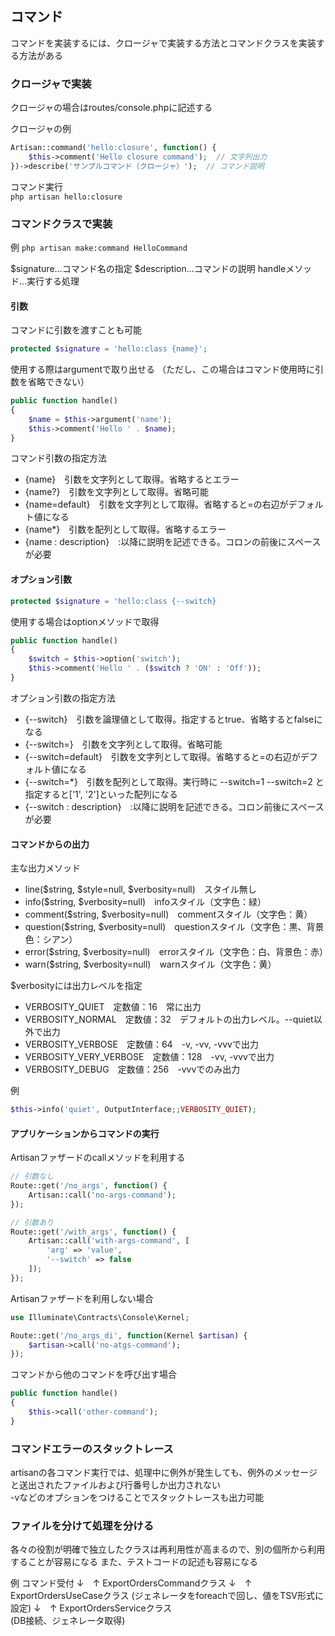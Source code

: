 ## コマンド

コマンドを実装するには、クロージャで実装する方法とコマンドクラスを実装する方法がある  

### クロージャで実装
クロージャの場合はroutes/console.phpに記述する

クロージャの例
```php
Artisan::command('hello:closure', function() {
    $this->comment('Hello closure command');  // 文字列出力
})->describe('サンプルコマンド（クロージャ）');  // コマンド説明
```

コマンド実行  
`php artisan hello:closure`

### コマンドクラスで実装
例
`php artisan make:command HelloCommand`

$signature...コマンド名の指定
$description...コマンドの説明
handleメソッド...実行する処理

#### 引数
コマンドに引数を渡すことも可能
```php
protected $signature = 'hello:class {name}';
```

使用する際はargumentで取り出せる
（ただし、この場合はコマンド使用時に引数を省略できない）
```php
public function handle()
{
    $name = $this->argument('name');
    $this->comment('Hello ' . $name);
}
```

コマンド引数の指定方法
- {name}　引数を文字列として取得。省略するとエラー
- {name?}　引数を文字列として取得。省略可能
- {name=default}　引数を文字列として取得。省略すると=の右辺がデフォルト値になる
- {name*}　引数を配列として取得。省略するエラー
- {name : description}　:以降に説明を記述できる。コロンの前後にスペースが必要

#### オプション引数
```php
protected $signature = 'hello:class {--switch}
```

使用する場合はoptionメソッドで取得
```php
public function handle()
{
    $switch = $this->option('switch');
    $this->comment('Hello ' . ($switch ? 'ON' : 'Off'));
}
```

オプション引数の指定方法
- {--switch}　引数を論理値として取得。指定するとtrue、省略するとfalseになる
- {--switch=}　引数を文字列として取得。省略可能
- {--switch=default}　引数を文字列として取得。省略すると=の右辺がデフォルト値になる
- {--switch=*}　引数を配列として取得。実行時に --switch=1 --switch=2 と指定すると['1', '2']といった配列になる
- {--switch : description}　:以降に説明を記述できる。コロン前後にスペースが必要

#### コマンドからの出力
主な出力メソッド
- line($string, $style=null, $verbosity=null)　スタイル無し
- info($string, $verbosity=null)　infoスタイル（文字色：緑）
- comment($string, $verbosity=null)　commentスタイル（文字色：黄）
- question($string, $verbosity=null)　questionスタイル（文字色：黒、背景色：シアン）
- error($string, $verbosity=null)　errorスタイル（文字色：白、背景色：赤）
- warn($string, $verbosity=null)　warnスタイル（文字色：黄）

$verbosityには出力レベルを指定
- VERBOSITY_QUIET　定数値：16　常に出力
- VERBOSITY_NORMAL　定数値：32　デフォルトの出力レベル。--quiet以外で出力
- VERBOSITY_VERBOSE　定数値：64　-v, -vv, -vvvで出力
- VERBOSITY_VERY_VERBOSE　定数値：128　-vv, -vvvで出力
- VERBOSITY_DEBUG　定数値：256　-vvvでのみ出力

例
```php
$this->info('quiet', OutputInterface;;VERBOSITY_QUIET);
```

#### アプリケーションからコマンドの実行
Artisanファザードのcallメソッドを利用する

```php
// 引数なし
Route::get('/no_args', function() {
    Artisan::call('no-args-command');
});

// 引数あり
Route::get('/with_args', function() {
    Artisan::call('with-args-command', [
        'arg' => 'value',
        '--switch' => false
    ]);
});
```

Artisanファザードを利用しない場合
```php
use Illuminate\Contracts\Console\Kernel;

Route::get('/no_args_di', function(Kernel $artisan) {
    $artisan->call('no-atgs-command');
});
```

コマンドから他のコマンドを呼び出す場合
```php
public function handle()
{
    $this->call('other-command');
}
```

### コマンドエラーのスタックトレース
artisanの各コマンド実行では、処理中に例外が発生しても、例外のメッセージと送出されたファイルおよび行番号しか出力されない  
-vなどのオプションをつけることでスタックトレースも出力可能

### ファイルを分けて処理を分ける
各々の役割が明確で独立したクラスは再利用性が高まるので、別の個所から利用することが容易になる
また、テストコードの記述も容易になる

例
コマンド受付
↓　↑
ExportOrdersCommandクラス
↓　↑
ExportOrdersUseCaseクラス
(ジェネレータをforeachで回し、値をTSV形式に設定)
↓　↑
ExportOrdersServiceクラス  
(DB接続、ジェネレータ取得)